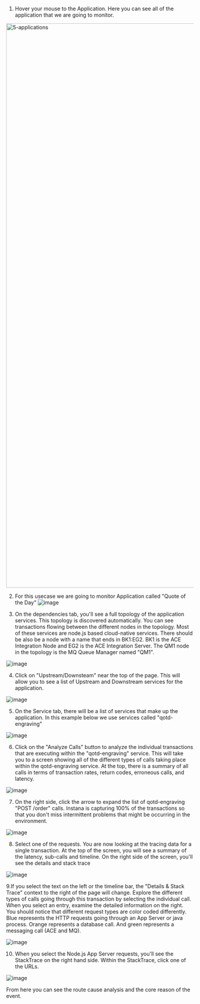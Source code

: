 1. Hover your mouse to the Application. Here you can see all of the application that we are going to monitor. 

<img width="1512" alt="5-applications" src="https://github.com/user-attachments/assets/7da71295-8179-4e3f-9a33-7dd0dd161b1f" />

2. For this usecase we are going to monitor Application called "Quote of the Day"
![image](https://github.com/user-attachments/assets/b9d77110-c669-4e56-8d88-f3dae654e531)

3. On the dependencies tab, you'll see a full topology of the application services. This topology is discovered automatically. You can see transactions flowing between the different nodes in the topology. Most of these services are node.js based cloud-native services. There should be also be a node with a name that ends in BK1:EG2. BK1 is the ACE Integration Node and EG2 is the ACE Integration Server. The QM1 node in the topology is the MQ Queue Manager named "QM1".

![image](https://github.com/user-attachments/assets/3099a861-82a7-49af-9914-93455c4a55df)

4. Click on "Upstream/Downsteam" near the top of the page. This will allow you to see a list of Upstream and Downstream services for the application.

![image](https://github.com/user-attachments/assets/6ac3a9d4-09fe-47a0-9eab-987839e4788a)

5. On the Service tab, there will be a list of services that make up the application. In this example below we use services called "qotd-engraving"

![image](https://github.com/user-attachments/assets/66caba0b-f478-4375-ab43-88533fd7078a)

6. Click on the "Analyze Calls" button to analyze the individual transactions that are executing within the "qotd-engraving" service. This will take you to a screen showing all of the different types of calls taking place within the qotd-engraving service. At the top, there is a summary of all calls in terms of transaction rates, return codes, erroneous calls, and latency.

![image](https://github.com/user-attachments/assets/ebcd5010-d14c-4c12-95cc-2480848ce51b)

7. On the right side, click the arrow to expand the list of qotd-engraving "POST /order" calls. Instana is capturing 100% of the transactions so that you don't miss intermittent problems that might be occurring in the environment.

![image](https://github.com/user-attachments/assets/64c1d3fa-e50c-4d40-8aa6-7d8e974dfc87)

8. Select one of the requests. You are now looking at the tracing data for a single transaction. At the top of the screen, you will see a summary of the latency, sub-calls and timeline. On the right side of the screen, you'll see the details and stack trace

![image](https://github.com/user-attachments/assets/d783a64c-0d38-48f6-a50f-fff4df7e1f49)

9.If you select the text on the left or the timeline bar, the "Details & Stack Trace" context to the right of the page will change. Explore the different types of calls going through this transaction by selecting the individual call. When you select an entry, examine the detailed information on the right.
You should notice that different request types are color coded differently. Blue represents the HTTP requests going through an App Server or java process. Orange represents a database call. And green represents a messaging call (ACE and MQ).

![image](https://github.com/user-attachments/assets/3555d22d-5404-472f-825c-93c7b2ebb3f3)

10. When you select the Node.js App Server requests, you'll see the StackTrace on the right hand side. Within the StackTrace, click one of the URLs.

![image](https://github.com/user-attachments/assets/ba3a123a-212f-43ad-89ca-2048399994bb)

From here you can see the route cause analysis and the core reason of the event. 

